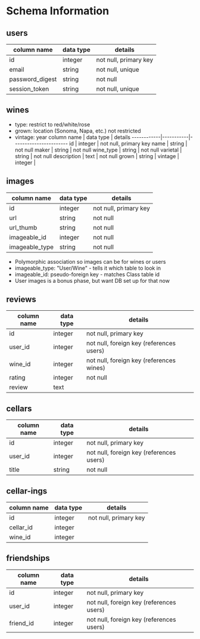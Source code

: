 # Schema Information


## users
column name     | data type | details
----------------|-----------|-----------------------
id              | integer   | not null, primary key
email           | string    | not null, unique
password_digest | string    | not null
session_token   | string    | not null, unique


## wines
- type: restrict to red/white/rose
- grown: location (Sonoma, Napa, etc.) not restricted
- vintage: year
column name | data type | details
------------|-----------|-----------------------
id          | integer   | not null, primary key
name        | string    | not null
maker       | string    | not null
wine_type   | string    | not null
varietal    | string    | not null
description | text      | not null
grown       | string    |
vintage     | integer   |


## images
column name     | data type | details
----------------|-----------|-----------------------
id              | integer   | not null, primary key
url             | string    | not null
url_thumb       | string    | not null
imageable_id    | integer   | not null
imageable_type  | string    | not null
- Polymorphic association so images can be for wines or users
- imageable_type: "User/Wine" - tells it which table to look in
- imageable_id: pseudo-foreign key - matches Class table id
- User images is a bonus phase, but want DB set up for that now


## reviews
column name | data type | details
------------|-----------|-----------------------
id          | integer   | not null, primary key
user_id     | integer   | not null, foreign key (references users)
wine_id     | integer   | not null, foreign key (references wines)
rating      | integer   | not null
review      | text      |


## cellars
column name | data type | details
------------|-----------|-----------------------
id          | integer   | not null, primary key
user_id     | integer   | not null, foreign key (references users)
title       | string    | not null


## cellar-ings
column name | data type | details
------------|-----------|-----------------------
id          | integer   | not null, primary key
cellar_id   | integer   |
wine_id     | integer   |


## friendships
column name | data type | details
------------|-----------|-----------------------
id          | integer   | not null, primary key
user_id     | integer   | not null, foreign key (references users)
friend_id   | integer   | not null, foreign key (references users)
